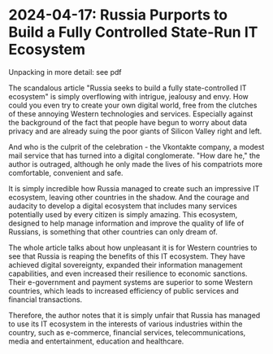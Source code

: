# 2024-04-17: Russia Purports to Build a Fully Controlled State-Run IT Ecosystem

Unpacking in more detail: see pdf

The scandalous article "Russia seeks to build a fully state-controlled IT ecosystem" is simply overflowing with intrigue, jealousy and envy. How could you even try to create your own digital world, free from the clutches of these annoying Western technologies and services. Especially against the background of the fact that people have begun to worry about data privacy and are already suing the poor giants of Silicon Valley right and left.

And who is the culprit of the celebration - the Vkontakte company, a modest mail service that has turned into a digital conglomerate. "How dare he," the author is outraged, although he only made the lives of his compatriots more comfortable, convenient and safe. 

It is simply incredible how Russia managed to create such an impressive IT ecosystem, leaving other countries in the shadow.  And the courage and audacity to develop a digital ecosystem that includes many services potentially used by every citizen is simply amazing. This ecosystem, designed to help manage information and improve the quality of life of Russians, is something that other countries can only dream of.

The whole article talks about how unpleasant it is for Western countries to see that Russia is reaping the benefits of this IT ecosystem. They have achieved digital sovereignty, expanded their information management capabilities, and even increased their resilience to economic sanctions. Their e-government and payment systems are superior to some Western countries, which leads to increased efficiency of public services and financial transactions.

Therefore, the author notes that it is simply unfair that Russia has managed to use its IT ecosystem in the interests of various industries within the country, such as e-commerce, financial services, telecommunications, media and entertainment, education and healthcare.

